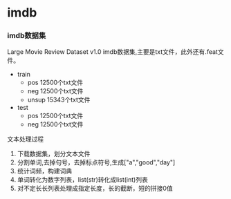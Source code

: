 # imdb
### imdb数据集
Large Movie Review Dataset v1.0
imdb数据集,主要是txt文件，此外还有.feat文件。
* train
  * pos 12500个txt文件
  * neg 12500个txt文件
  * unsup 15343个txt文件
* test
  * pos 12500个txt文件
  * neg 12500个txt文件

文本处理过程
1. 下载数据集，划分文本文件
2. 分割单词,去掉句号，去掉标点符号,生成["a","good","day"]
3. 统计词频，构建词典
4. 单词转化为数字列表，list(str)转化成list(int)列表
5. 对不定长长列表处理成指定长度，长的截断，短的拼接0值
